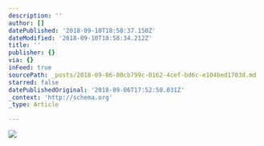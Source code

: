 ```yaml
---
description: ''
author: []
datePublished: '2018-09-10T18:58:37.150Z'
dateModified: '2018-09-10T18:58:34.212Z'
title: ''
publisher: {}
via: {}
inFeed: true
sourcePath: _posts/2018-09-06-00cb799c-0162-4cef-bd6c-e104bed1703d.md
starred: false
datePublishedOriginal: '2018-09-06T17:52:50.031Z'
_context: 'http://schema.org'
_type: Article

---
```

![](https://the-grid-user-content.s3-us-west-2.amazonaws.com/4493248f-a069-486b-9cc1-3325e8f10335.jpg)